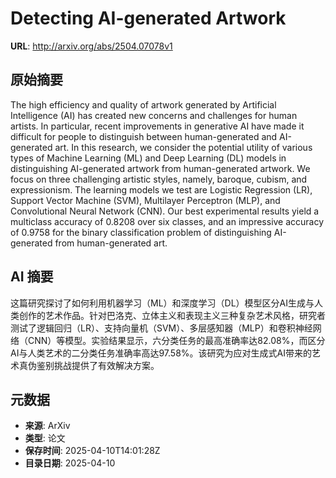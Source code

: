 # Detecting AI-generated Artwork

**URL**: http://arxiv.org/abs/2504.07078v1

## 原始摘要

The high efficiency and quality of artwork generated by Artificial
Intelligence (AI) has created new concerns and challenges for human artists. In
particular, recent improvements in generative AI have made it difficult for
people to distinguish between human-generated and AI-generated art. In this
research, we consider the potential utility of various types of Machine
Learning (ML) and Deep Learning (DL) models in distinguishing AI-generated
artwork from human-generated artwork. We focus on three challenging artistic
styles, namely, baroque, cubism, and expressionism. The learning models we test
are Logistic Regression (LR), Support Vector Machine (SVM), Multilayer
Perceptron (MLP), and Convolutional Neural Network (CNN). Our best experimental
results yield a multiclass accuracy of 0.8208 over six classes, and an
impressive accuracy of 0.9758 for the binary classification problem of
distinguishing AI-generated from human-generated art.


## AI 摘要

这篇研究探讨了如何利用机器学习（ML）和深度学习（DL）模型区分AI生成与人类创作的艺术作品。针对巴洛克、立体主义和表现主义三种复杂艺术风格，研究者测试了逻辑回归（LR）、支持向量机（SVM）、多层感知器（MLP）和卷积神经网络（CNN）等模型。实验结果显示，六分类任务的最高准确率达82.08%，而区分AI与人类艺术的二分类任务准确率高达97.58%。该研究为应对生成式AI带来的艺术真伪鉴别挑战提供了有效解决方案。

## 元数据

- **来源**: ArXiv
- **类型**: 论文
- **保存时间**: 2025-04-10T14:01:28Z
- **目录日期**: 2025-04-10
